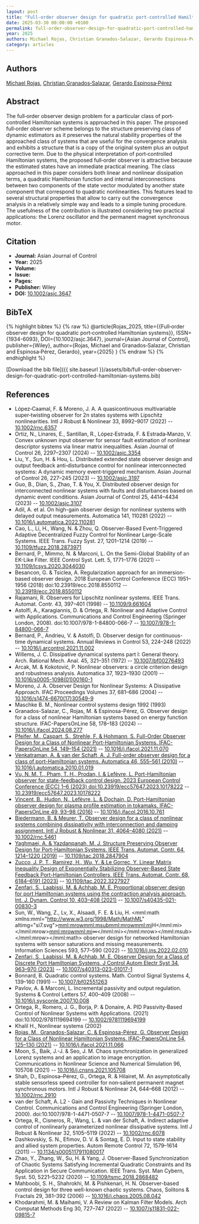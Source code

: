 ```yaml
---
layout: post
title: "Full‐order observer design for quadratic port‐controlled Hamiltonian systems"
date: 2025-03-30 00:00:00 +0100
permalink: full-order-observer-design-for-quadratic-port-controlled-hamiltonian-systems
year: 2025
authors: Michael Rojas, Christian Granados‐Salazar, Gerardo Espinosa‐Pérez
category: articles
---
```

 
## Authors
[Michael Rojas](authors/michael-rojas), [Christian Granados‐Salazar](authors/christian-granados-salazar), [Gerardo Espinosa‐Pérez](authors/gerardo-espinosa-perez)
 
## Abstract
The full‐order observer design problem for a particular class of port‐controlled Hamiltonian systems is approached in this paper. The proposed full‐order observer scheme belongs to the structure preserving class of dynamic estimators as it preserves the natural stability properties of the approached class of systems that are useful for the convergence analysis and exhibits a structure that is a copy of the original system plus an output corrective term. Due to the physical interpretation of port‐controlled Hamiltonian systems, the proposed full‐order observer is attractive because the estimated states have an immediate practical meaning. The class approached in this paper considers both linear and nonlinear dissipation terms, a quadratic Hamiltonian function and internal interconnections between two components of the state vector modulated by another state component that correspond to quadratic nonlinearities. This features lead to several structural properties that allow to carry out the convergence analysis in a relatively simple way and leads to a simple tuning procedure. The usefulness of the contribution is illustrated considering two practical applications: the Lorenz oscillator and the permanent magnet synchronous motor.
 
## Citation
- **Journal:** Asian Journal of Control
- **Year:** 2025
- **Volume:** 
- **Issue:** 
- **Pages:** 
- **Publisher:** Wiley
- **DOI:** [10.1002/asjc.3647](https://doi.org/10.1002/asjc.3647)
 
## BibTeX
{% highlight bibtex %}
{% raw %}
@article{Rojas_2025,
  title={{Full‐order observer design for quadratic port‐controlled Hamiltonian systems}},
  ISSN={1934-6093},
  DOI={10.1002/asjc.3647},
  journal={Asian Journal of Control},
  publisher={Wiley},
  author={Rojas, Michael and Granados‐Salazar, Christian and Espinosa‐Pérez, Gerardo},
  year={2025}
}
{% endraw %}
{% endhighlight %}
 
[Download the bib file]({{ site.baseurl }}/assets/bib/full-order-observer-design-for-quadratic-port-controlled-hamiltonian-systems.bib)
 
## References
- López‐Caamal, F. & Moreno, J. A. A quasicontinuous multivariable super‐twisting observer for 2n states systems with Lipschitz nonlinearities. Intl J Robust &amp; Nonlinear 33, 8992–9017 (2022) -- [10.1002/rnc.6357](https://doi.org/10.1002/rnc.6357)
- Ortiz, N., Linares, E., Santillan, R., López‐Estrada, F. & Estrada‐Manzo, V. Convex unknown input observer for sensor fault estimation of nonlinear descriptor systems via linear matrix inequalities. Asian Journal of Control 26, 2297–2307 (2024) -- [10.1002/asjc.3354](https://doi.org/10.1002/asjc.3354)
- Liu, Y., Sun, H. & Hou, L. Distributed extended state observer design and output feedback anti‐disturbance control for nonlinear interconnected systems: A dynamic memory event‐triggered mechanism. Asian Journal of Control 26, 227–245 (2023) -- [10.1002/asjc.3197](https://doi.org/10.1002/asjc.3197)
- Guo, B., Dian, S., Zhao, T. & You, X. Distributed observer design for interconnected nonlinear systems with faults and disturbances based on dynamic event conditions. Asian Journal of Control 25, 4414–4434 (2023) -- [10.1002/asjc.3107](https://doi.org/10.1002/asjc.3107)
- Adil, A. et al. On high-gain observer design for nonlinear systems with delayed output measurements. Automatica 141, 110281 (2022) -- [10.1016/j.automatica.2022.110281](https://doi.org/10.1016/j.automatica.2022.110281)
- Cao, L., Li, H., Wang, N. & Zhou, Q. Observer-Based Event-Triggered Adaptive Decentralized Fuzzy Control for Nonlinear Large-Scale Systems. IEEE Trans. Fuzzy Syst. 27, 1201–1214 (2019) -- [10.1109/tfuzz.2018.2873971](https://doi.org/10.1109/tfuzz.2018.2873971)
- Bernard, P., Mimmo, N. & Marconi, L. On the Semi-Global Stability of an EK-Like Filter. IEEE Control Syst. Lett. 5, 1771–1776 (2021) -- [10.1109/lcsys.2020.3044030](https://doi.org/10.1109/lcsys.2020.3044030)
- Besancon, G. & Tsiclea, A. Regularization approach for an immersion-based observer design. 2018 European Control Conference (ECC) 1951–1956 (2018) doi:10.23919/ecc.2018.8550112 -- [10.23919/ecc.2018.8550112](https://doi.org/10.23919/ecc.2018.8550112)
- Rajamani, R. Observers for Lipschitz nonlinear systems. IEEE Trans. Automat. Contr. 43, 397–401 (1998) -- [10.1109/9.661604](https://doi.org/10.1109/9.661604)
- Astolfi, A., Karagiannis, D. & Ortega, R. Nonlinear and Adaptive Control with Applications. Communications and Control Engineering (Springer London, 2008). doi:10.1007/978-1-84800-066-7 -- [10.1007/978-1-84800-066-7](https://doi.org/10.1007/978-1-84800-066-7)
- Bernard, P., Andrieu, V. & Astolfi, D. Observer design for continuous-time dynamical systems. Annual Reviews in Control 53, 224–248 (2022) -- [10.1016/j.arcontrol.2021.11.002](https://doi.org/10.1016/j.arcontrol.2021.11.002)
- Willems, J. C. Dissipative dynamical systems part I: General theory. Arch. Rational Mech. Anal. 45, 321–351 (1972) -- [10.1007/bf00276493](https://doi.org/10.1007/bf00276493)
- Arcak, M. & Kokotović, P. Nonlinear observers: a circle criterion design and robustness analysis. Automatica 37, 1923–1930 (2001) -- [10.1016/s0005-1098(01)00160-1](https://doi.org/10.1016/s0005-1098(01)00160-1)
- Moreno, J. A. Observer Design for Nonlinear Systems: A Dissipative Approach. IFAC Proceedings Volumes 37, 681–686 (2004) -- [10.1016/s1474-6670(17)30549-9](https://doi.org/10.1016/s1474-6670(17)30549-9)
- Maschke B. M., Nonlinear control systems design 1992 (1993)
- Granados-Salazar, C., Rojas, M. & Espinosa-Pérez, G. Observer design for a class of nonlinear Hamiltonian systems based on energy function structure. IFAC-PapersOnLine 58, 178–183 (2024) -- [10.1016/j.ifacol.2024.08.277](https://doi.org/10.1016/j.ifacol.2024.08.277)
- [Pfeifer, M., Caspart, S., Strehle, F. & Hohmann, S. Full-Order Observer Design for a Class of Nonlinear Port-Hamiltonian Systems. IFAC-PapersOnLine 54, 149–154 (2021)](full-order-observer-design-for-a-class-of-nonlinear-port-hamiltonian-systems) -- [10.1016/j.ifacol.2021.11.070](https://doi.org/10.1016/j.ifacol.2021.11.070)
- [Venkatraman, A. & van der Schaft, A. J. Full-order observer design for a class of port-Hamiltonian systems. Automatica 46, 555–561 (2010)](full-order-observer-design-for-a-class-of-port-hamiltonian-systems) -- [10.1016/j.automatica.2010.01.019](https://doi.org/10.1016/j.automatica.2010.01.019)
- [Vu, N. M. T., Pham, T. H., Prodan, I. & Lefèvre, L. Port-Hamiltonian observer for state-feedback control design. 2023 European Control Conference (ECC) 1–6 (2023) doi:10.23919/ecc57647.2023.10178222](port-hamiltonian-observer-for-state-feedback-control-design) -- [10.23919/ecc57647.2023.10178222](https://doi.org/10.23919/ecc57647.2023.10178222)
- [Vincent, B., Hudon, N., Lefèvre, L. & Dochain, D. Port-Hamiltonian observer design for plasma profile estimation in tokamaks. IFAC-PapersOnLine 49, 93–98 (2016)](port-hamiltonian-observer-design-for-plasma-profile-estimation-in-tokamaks) -- [10.1016/j.ifacol.2016.10.761](https://doi.org/10.1016/j.ifacol.2016.10.761)
- [Biedermann, B. & Meurer, T. Observer design for a class of nonlinear systems combining dissipativity with interconnection and damping assignment. Intl J Robust &amp; Nonlinear 31, 4064–4080 (2021)](observer-design-for-a-class-of-nonlinear-systems-combining-dissipativity-with-interconnection-and-damping-assignment) -- [10.1002/rnc.5461](https://doi.org/10.1002/rnc.5461)
- [Yaghmaei, A. & Yazdanpanah, M. J. Structure Preserving Observer Design for Port-Hamiltonian Systems. IEEE Trans. Automat. Contr. 64, 1214–1220 (2019)](structure-preserving-observer-design-for-port-hamiltonian-systems) -- [10.1109/tac.2018.2847904](https://doi.org/10.1109/tac.2018.2847904)
- [Zucco, J. P. T., Ramirez, H., Wu, Y. & Le Gorrec, Y. Linear Matrix Inequality Design of Exponentially Stabilizing Observer-Based State Feedback Port-Hamiltonian Controllers. IEEE Trans. Automat. Contr. 68, 6184–6191 (2023)](linear-matrix-inequality-design-of-exponentially-stabilizing-observer-based-state-feedback-port-hamiltonian-controllers) -- [10.1109/tac.2022.3227927](https://doi.org/10.1109/tac.2022.3227927)
- [Zenfari, S., Laabissi, M. & Achhab, M. E. Proportional observer design for port Hamiltonian systems using the contraction analysis approach. Int. J. Dynam. Control 10, 403–408 (2021)](proportional-observer-design-for-port-hamiltonian-systems-using-the-contraction-analysis-approach) -- [10.1007/s40435-021-00830-3](https://doi.org/10.1007/s40435-021-00830-3)
- Sun, W., Wang, Z., Lv, X., Alsaadi, F. E. & Liu, H. <mml:math xmlns:mml="http://www.w3.org/1998/Math/MathML" altimg="si7.svg"><mml:mrow><mml:msub><mml:mrow><mml:mi>H</mml:mi></mml:mrow><mml:mrow><mml:mi>∞</mml:mi></mml:mrow></mml:msub></mml:mrow></mml:math> observer design for networked Hamiltonian systems with sensor saturations and missing measurements. Information Sciences 593, 577–590 (2022) -- [10.1016/j.ins.2022.02.010](https://doi.org/10.1016/j.ins.2022.02.010)
- [Zenfari, S., Laabissi, M. & Achhab, M. E. Observer Design for a Class of Discrete Port Hamiltonian Systems. J Control Autom Electr Syst 34, 963–970 (2023)](observer-design-for-a-class-of-discrete-port-hamiltonian-systems) -- [10.1007/s40313-023-01017-1](https://doi.org/10.1007/s40313-023-01017-1)
- Bonnard, B. Quadratic control systems. Math. Control Signal Systems 4, 139–160 (1991) -- [10.1007/bf02551263](https://doi.org/10.1007/bf02551263)
- Pavlov, A. & Marconi, L. Incremental passivity and output regulation. Systems &amp; Control Letters 57, 400–409 (2008) -- [10.1016/j.sysconle.2007.10.008](https://doi.org/10.1016/j.sysconle.2007.10.008)
- Ortega, R., Romero, J. G., Borja, P. & Donaire, A. PID Passivity‐Based Control of Nonlinear Systems with Applications. (2021) doi:10.1002/9781119694199 -- [10.1002/9781119694199](https://doi.org/10.1002/9781119694199)
- Khalil H., Nonlinear systems (2002)
- [Rojas, M., Granados-Salazar, C. & Espinosa-Pérez, G. Observer Design for a Class of Nonlinear Hamiltonian Systems. IFAC-PapersOnLine 54, 125–130 (2021)](observer-design-for-a-class-of-nonlinear-hamiltonian-systems) -- [10.1016/j.ifacol.2021.11.066](https://doi.org/10.1016/j.ifacol.2021.11.066)
- Moon, S., Baik, J.-J. & Seo, J. M. Chaos synchronization in generalized Lorenz systems and an application to image encryption. Communications in Nonlinear Science and Numerical Simulation 96, 105708 (2021) -- [10.1016/j.cnsns.2021.105708](https://doi.org/10.1016/j.cnsns.2021.105708)
- Shah, D., Espinosa–Pérez, G., Ortega, R. & Hilairet, M. An asymptotically stable sensorless speed controller for non‐salient permanent magnet synchronous motors. Intl J Robust &amp; Nonlinear 24, 644–668 (2012) -- [10.1002/rnc.2910](https://doi.org/10.1002/rnc.2910)
- van der Schaft, A. L2 - Gain and Passivity Techniques in Nonlinear Control. Communications and Control Engineering (Springer London, 2000). doi:10.1007/978-1-4471-0507-7 -- [10.1007/978-1-4471-0507-7](https://doi.org/10.1007/978-1-4471-0507-7)
- Ortega, R., Cisneros, R., Wang, L. & van der Schaft, A. Indirect adaptive control of nonlinearly parameterized nonlinear dissipative systems. Intl J Robust &amp; Nonlinear 32, 5105–5119 (2022) -- [10.1002/rnc.6078](https://doi.org/10.1002/rnc.6078)
- Dashkovskiy, S. N., Efimov, D. V. & Sontag, E. D. Input to state stability and allied system properties. Autom Remote Control 72, 1579–1614 (2011) -- [10.1134/s0005117911080017](https://doi.org/10.1134/s0005117911080017)
- Zhao, Y., Zhang, W., Su, H. & Yang, J. Observer-Based Synchronization of Chaotic Systems Satisfying Incremental Quadratic Constraints and Its Application in Secure Communication. IEEE Trans. Syst. Man Cybern, Syst. 50, 5221–5232 (2020) -- [10.1109/tsmc.2018.2868482](https://doi.org/10.1109/tsmc.2018.2868482)
- Mahboobi, S. H., Shahrokhi, M. & Pishkenari, H. N. Observer-based control design for three well-known chaotic systems. Chaos, Solitons &amp; Fractals 29, 381–392 (2006) -- [10.1016/j.chaos.2005.08.042](https://doi.org/10.1016/j.chaos.2005.08.042)
- Khodarahmi, M. & Maihami, V. A Review on Kalman Filter Models. Arch Computat Methods Eng 30, 727–747 (2022) -- [10.1007/s11831-022-09815-7](https://doi.org/10.1007/s11831-022-09815-7)

